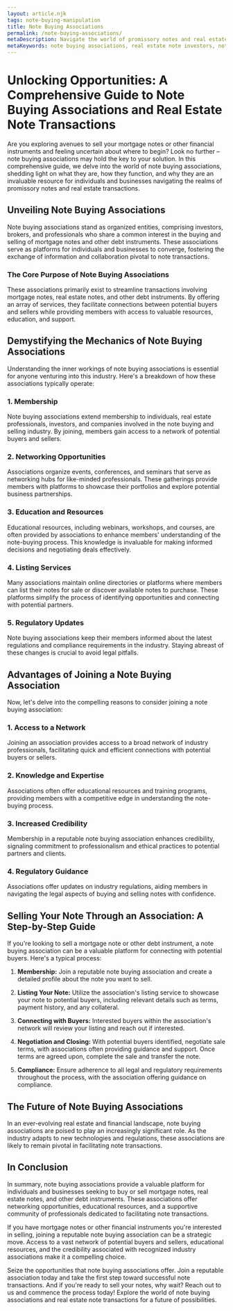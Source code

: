 ```yaml
---
layout: article.njk
tags: note-buying-manipulation
title: Note Buying Associations
permalink: /note-buying-associations/
metaDescription: Navigate the world of promissory notes and real estate transactions with this comprehensive guide to note buying associations. Discover the benefits of joining, how to sell your notes, and the future of these valuable industry organizations.
metaKeywords: note buying associations, real estate note investors, note buying companies, mortgage note brokers, real estate note brokers
---
```


# Unlocking Opportunities: A Comprehensive Guide to Note Buying Associations and Real Estate Note Transactions

Are you exploring avenues to sell your mortgage notes or other financial instruments and feeling uncertain about where to begin? Look no further – note buying associations may hold the key to your solution. In this comprehensive guide, we delve into the world of note buying associations, shedding light on what they are, how they function, and why they are an invaluable resource for individuals and businesses navigating the realms of promissory notes and real estate transactions.

## Unveiling Note Buying Associations

Note buying associations stand as organized entities, comprising investors, brokers, and professionals who share a common interest in the buying and selling of mortgage notes and other debt instruments. These associations serve as platforms for individuals and businesses to converge, fostering the exchange of information and collaboration pivotal to note transactions.

### The Core Purpose of Note Buying Associations

These associations primarily exist to streamline transactions involving mortgage notes, real estate notes, and other debt instruments. By offering an array of services, they facilitate connections between potential buyers and sellers while providing members with access to valuable resources, education, and support.

## Demystifying the Mechanics of Note Buying Associations

Understanding the inner workings of note buying associations is essential for anyone venturing into this industry. Here's a breakdown of how these associations typically operate:

### 1. Membership

Note buying associations extend membership to individuals, real estate professionals, investors, and companies involved in the note buying and selling industry. By joining, members gain access to a network of potential buyers and sellers.

### 2. Networking Opportunities

Associations organize events, conferences, and seminars that serve as networking hubs for like-minded professionals. These gatherings provide members with platforms to showcase their portfolios and explore potential business partnerships.

### 3. Education and Resources

Educational resources, including webinars, workshops, and courses, are often provided by associations to enhance members' understanding of the note-buying process. This knowledge is invaluable for making informed decisions and negotiating deals effectively.

### 4. Listing Services

Many associations maintain online directories or platforms where members can list their notes for sale or discover available notes to purchase. These platforms simplify the process of identifying opportunities and connecting with potential partners.

### 5. Regulatory Updates

Note buying associations keep their members informed about the latest regulations and compliance requirements in the industry. Staying abreast of these changes is crucial to avoid legal pitfalls.

## Advantages of Joining a Note Buying Association

Now, let's delve into the compelling reasons to consider joining a note buying association:

### 1. Access to a Network

Joining an association provides access to a broad network of industry professionals, facilitating quick and efficient connections with potential buyers or sellers.

### 2. Knowledge and Expertise

Associations often offer educational resources and training programs, providing members with a competitive edge in understanding the note-buying process.

### 3. Increased Credibility

Membership in a reputable note buying association enhances credibility, signaling commitment to professionalism and ethical practices to potential partners and clients.

### 4. Regulatory Guidance

Associations offer updates on industry regulations, aiding members in navigating the legal aspects of buying and selling notes with confidence.

## Selling Your Note Through an Association: A Step-by-Step Guide

If you're looking to sell a mortgage note or other debt instrument, a note buying association can be a valuable platform for connecting with potential buyers. Here's a typical process:

1. **Membership:** Join a reputable note buying association and create a detailed profile about the note you want to sell.

2. **Listing Your Note:** Utilize the association's listing service to showcase your note to potential buyers, including relevant details such as terms, payment history, and any collateral.

3. **Connecting with Buyers:** Interested buyers within the association's network will review your listing and reach out if interested.

4. **Negotiation and Closing:** With potential buyers identified, negotiate sale terms, with associations often providing guidance and support. Once terms are agreed upon, complete the sale and transfer the note.

5. **Compliance:** Ensure adherence to all legal and regulatory requirements throughout the process, with the association offering guidance on compliance.

## The Future of Note Buying Associations

In an ever-evolving real estate and financial landscape, note buying associations are poised to play an increasingly significant role. As the industry adapts to new technologies and regulations, these associations are likely to remain pivotal in facilitating note transactions.

## In Conclusion

In summary, note buying associations provide a valuable platform for individuals and businesses seeking to buy or sell mortgage notes, real estate notes, and other debt instruments. These associations offer networking opportunities, educational resources, and a supportive community of professionals dedicated to facilitating note transactions.

If you have mortgage notes or other financial instruments you're interested in selling, joining a reputable note buying association can be a strategic move. Access to a vast network of potential buyers and sellers, educational resources, and the credibility associated with recognized industry associations make it a compelling choice.

Seize the opportunities that note buying associations offer. Join a reputable association today and take the first step toward successful note transactions. And if you're ready to sell your notes, why wait? Reach out to us and commence the process today! Explore the world of note buying associations and real estate note transactions for a future of possibilities.